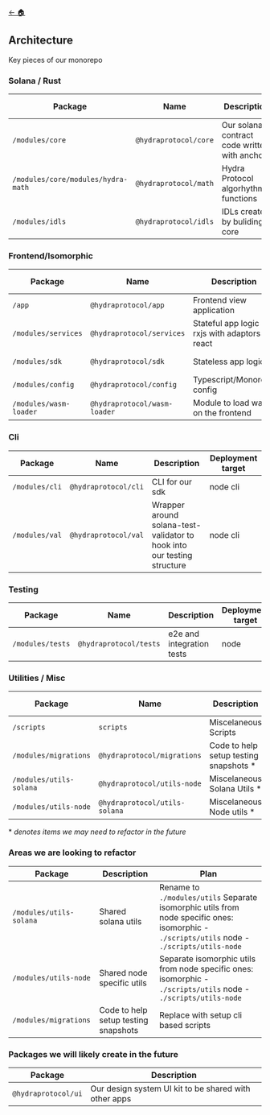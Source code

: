 [← 🏠](./CONTRIBUTING.md)

## Architecture

Key pieces of our monorepo

### Solana / Rust

| Package                            | Name                  | Description                                  | Deployment target |
| ---------------------------------- | --------------------- | -------------------------------------------- | ----------------- |
| `/modules/core`                    | `@hydraprotocol/core` | Our solana contract code written with anchor | solana cluster    |
| `/modules/core/modules/hydra-math` | `@hydraprotocol/math` | Hydra Protocol algorhythmic functions        | solana cluster    |
| `/modules/idls`                    | `@hydraprotocol/idls` | IDLs created by buliding core                | json              |

### Frontend/Isomorphic

| Package                | Name                         | Description                                        | Deployment target |
| ---------------------- | ---------------------------- | -------------------------------------------------- | ----------------- |
| `/app`                 | `@hydraprotocol/app`         | Frontend view application                          | browser           |
| `/modules/services`    | `@hydraprotocol/services`    | Stateful app logic in rxjs with adaptors for react | browser           |
| `/modules/sdk`         | `@hydraprotocol/sdk`         | Stateless app logic                                | node / browser    |
| `/modules/config`      | `@hydraprotocol/config`      | Typescript/Monorepo config                         | node / browser    |
| `/modules/wasm-loader` | `@hydraprotocol/wasm-loader` | Module to load wasm on the frontend                | browser           |

### Cli

| Package        | Name                 | Description                                                             | Deployment target |
| -------------- | -------------------- | ----------------------------------------------------------------------- | ----------------- |
| `/modules/cli` | `@hydraprotocol/cli` | CLI for our sdk                                                         | node cli          |
| `/modules/val` | `@hydraprotocol/val` | Wrapper around solana-test-validator to hook into our testing structure | node cli          |

### Testing

| Package          | Name                   | Description               | Deployment target |
| ---------------- | ---------------------- | ------------------------- | ----------------- |
| `/modules/tests` | `@hydraprotocol/tests` | e2e and integration tests | node              |

### Utilities / Misc

| Package                 | Name                          | Description                             | Deployment target |
| ----------------------- | ----------------------------- | --------------------------------------- | ----------------- |
| `/scripts`              | `scripts`                     | Miscelaneous Scripts                    | bash/node         |
| `/modules/migrations`   | `@hydraprotocol/migrations`   | Code to help setup testing snapshots \* | node cli          |
| `/modules/utils-solana` | `@hydraprotocol/utils-node`   | Miscelaneous Solana Utils \*            | browser/node      |
| `/modules/utils-node`   | `@hydraprotocol/utils-solana` | Miscelaneous Node utils \*              | node cli          |

\* _denotes items we may need to refactor in the future_

### Areas we are looking to refactor

| Package                 | Description                          | Plan                                                                                                                                        |
| ----------------------- | ------------------------------------ | ------------------------------------------------------------------------------------------------------------------------------------------- |
| `/modules/utils-solana` | Shared solana utils                  | Rename to `./modules/utils` Separate isomorphic utils from node specific ones: isomorphic - `./scripts/utils` node - `./scripts/utils-node` |
| `/modules/utils-node`   | Shared node specific utils           | Separate isomorphic utils from node specific ones: isomorphic - `./scripts/utils` node - `./scripts/utils-node`                             |
| `/modules/migrations`   | Code to help setup testing snapshots | Replace with setup cli based scripts                                                                                                        |

### Packages we will likely create in the future

| Package             | Description                                           |
| ------------------- | ----------------------------------------------------- |
| `@hydraprotocol/ui` | Our design system UI kit to be shared with other apps |
